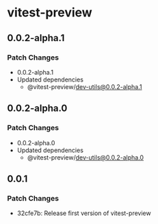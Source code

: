 # vitest-preview

## 0.0.2-alpha.1

### Patch Changes

- 0.0.2-alpha.1
- Updated dependencies
  - @vitest-preview/dev-utils@0.0.2-alpha.1

## 0.0.2-alpha.0

### Patch Changes

- 0.0.2-alpha.0
- Updated dependencies
  - @vitest-preview/dev-utils@0.0.2-alpha.0

## 0.0.1

### Patch Changes

- 32cfe7b: Release first version of vitest-preview
